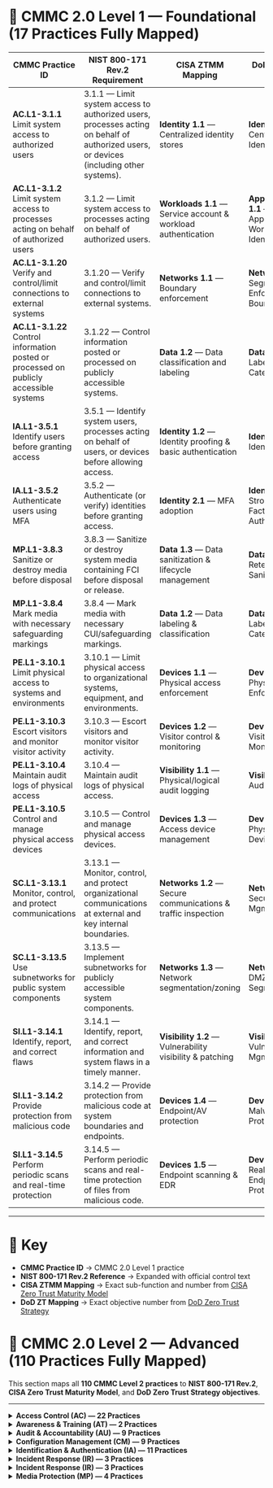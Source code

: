 # 📘 CMMC 2.0 Level 1 — Foundational (17 Practices Fully Mapped)

| CMMC Practice ID | NIST 800-171 Rev.2 Requirement | CISA ZTMM Mapping | DoD Zero Trust Mapping |
|------------------|--------------------------------|-------------------|-------------------------|
| **AC.L1-3.1.1** Limit system access to authorized users | 3.1.1 — Limit system access to authorized users, processes acting on behalf of authorized users, or devices (including other systems). | **Identity 1.1** — Centralized identity stores | **Identity 1.1** — Centralized Identity Stores |
| **AC.L1-3.1.2** Limit system access to processes acting on behalf of authorized users | 3.1.2 — Limit system access to processes acting on behalf of authorized users. | **Workloads 1.1** — Service account & workload authentication | **Apps/Workloads 1.1** — Secure Application Workload Identity |
| **AC.L1-3.1.20** Verify and control/limit connections to external systems | 3.1.20 — Verify and control/limit connections to external systems. | **Networks 1.1** — Boundary enforcement | **Networks 1.1** — Segmentation Enforcement at Boundaries |
| **AC.L1-3.1.22** Control information posted or processed on publicly accessible systems | 3.1.22 — Control information posted or processed on publicly accessible systems. | **Data 1.2** — Data classification and labeling | **Data 1.2** — Labeling & Categorization |
| **IA.L1-3.5.1** Identify users before granting access | 3.5.1 — Identify system users, processes acting on behalf of users, or devices before allowing access. | **Identity 1.2** — Identity proofing & basic authentication | **Identity 1.2** — Identity Proofing |
| **IA.L1-3.5.2** Authenticate users using MFA | 3.5.2 — Authenticate (or verify) identities before granting access. | **Identity 2.1** — MFA adoption | **Identity 2.1** — Strong Multi-Factor Authentication |
| **MP.L1-3.8.3** Sanitize or destroy media before disposal | 3.8.3 — Sanitize or destroy system media containing FCI before disposal or release. | **Data 1.3** — Data sanitization & lifecycle management | **Data 1.3** — Data Retention & Sanitization |
| **MP.L1-3.8.4** Mark media with necessary safeguarding markings | 3.8.4 — Mark media with necessary CUI/safeguarding markings. | **Data 1.2** — Data labeling & classification | **Data 1.2** — Labeling & Categorization |
| **PE.L1-3.10.1** Limit physical access to systems and environments | 3.10.1 — Limit physical access to organizational systems, equipment, and environments. | **Devices 1.1** — Physical access enforcement | **Devices 1.1** — Physical Access Enforcement |
| **PE.L1-3.10.3** Escort visitors and monitor visitor activity | 3.10.3 — Escort visitors and monitor visitor activity. | **Devices 1.2** — Visitor control & monitoring | **Devices 1.2** — Visitor Control & Monitoring |
| **PE.L1-3.10.4** Maintain audit logs of physical access | 3.10.4 — Maintain audit logs of physical access. | **Visibility 1.1** — Physical/logical audit logging | **Visibility 1.1** — Audit Logging |
| **PE.L1-3.10.5** Control and manage physical access devices | 3.10.5 — Control and manage physical access devices. | **Devices 1.3** — Access device management | **Devices 1.3** — Physical Access Device Mgmt |
| **SC.L1-3.13.1** Monitor, control, and protect communications | 3.13.1 — Monitor, control, and protect organizational communications at external and key internal boundaries. | **Networks 1.2** — Secure communications & traffic inspection | **Networks 1.2** — Secure Comms Mgmt |
| **SC.L1-3.13.5** Use subnetworks for public system components | 3.13.5 — Implement subnetworks for publicly accessible system components. | **Networks 1.3** — Network segmentation/zoning | **Networks 1.3** — DMZs & Segmentation |
| **SI.L1-3.14.1** Identify, report, and correct flaws | 3.14.1 — Identify, report, and correct information and system flaws in a timely manner. | **Visibility 1.2** — Vulnerability visibility & patching | **Visibility 1.2** — Vulnerability Mgmt |
| **SI.L1-3.14.2** Provide protection from malicious code | 3.14.2 — Provide protection from malicious code at system boundaries and endpoints. | **Devices 1.4** — Endpoint/AV protection | **Devices 1.4** — Malware Protection |
| **SI.L1-3.14.5** Perform periodic scans and real-time protection | 3.14.5 — Perform periodic scans and real-time protection of files from malicious code. | **Devices 1.5** — Endpoint scanning & EDR | **Devices 1.5** — Real-Time Endpoint Protection |

---

# 🔑 Key
- **CMMC Practice ID** → CMMC 2.0 Level 1 practice  
- **NIST 800-171 Rev.2 Reference** → Expanded with official control text  
- **CISA ZTMM Mapping** → Exact sub-function and number from [CISA Zero Trust Maturity Model](https://learn.microsoft.com/en-us/security/zero-trust/cisa-zero-trust-maturity-model-intro)  
- **DoD ZT Mapping** → Exact objective number from [DoD Zero Trust Strategy](https://learn.microsoft.com/en-us/security/zero-trust/dod-zero-trust-strategy-intro)  

# 📗 CMMC 2.0 Level 2 — Advanced (110 Practices Fully Mapped)

This section maps all **110 CMMC Level 2 practices** to **NIST 800-171 Rev.2**, **CISA Zero Trust Maturity Model**, and **DoD Zero Trust Strategy objectives**.

---

<details><summary><b>Access Control (AC) — 22 Practices</b></summary>
<p>

| CMMC Practice ID | NIST 800-171 Rev.2 Requirement | CISA ZTMM Mapping | DoD Zero Trust Mapping |
|------------------|--------------------------------|-------------------|-------------------------|
| **AC.L2-3.1.3** Control the flow of CUI | 3.1.3 — Control the flow of CUI in information systems. | **Data 1.1** — Data Flow Protections | **Data 1.1** — Controlled Data Flow |
| **AC.L2-3.1.4** Separate duties of individuals | 3.1.4 — Separate the duties of individuals to reduce risk of collusion. | **Identity 2.2** — Least Privilege Enforcement | **Identity 2.2** — Role-Based Access Controls |
| **AC.L2-3.1.5** Employ least privilege | 3.1.5 — Employ the principle of least privilege. | **Identity 2.2** — Least Privilege Enforcement | **Identity 2.2** — Privileged Access Controls |
| **AC.L2-3.1.6** Use non-privileged accounts | 3.1.6 — Use non-privileged accounts or roles when accessing non-security functions. | **Identity 2.3** — Privilege Separation | **Identity 2.3** — Admin vs User Separation |
| **AC.L2-3.1.7** Prevent non-privileged users from executing privileged functions | 3.1.7 — Prevent non-privileged users from executing privileged functions. | **Identity 2.4** — Privileged Activity Monitoring | **Identity 2.4** — Privileged Function Monitoring |
| **AC.L2-3.1.8** Limit unsuccessful logon attempts | 3.1.8 — Limit unsuccessful logon attempts. | **Identity 1.3** — Session Protections | **Identity 1.3** — Account Lockout Controls |
| **AC.L2-3.1.9** Provide privacy/security notices | 3.1.9 — Provide privacy/security notices consistent with law. | **Visibility 1.3** — User Awareness | **Visibility 1.3** — User Notification/Audit |
| **AC.L2-3.1.10** Use session lock | 3.1.10 — Use session lock with pattern-hiding displays. | **Devices 1.6** — Session Timeout Enforcement | **Devices 1.6** — Idle Timeout Enforcement |
| **AC.L2-3.1.11** Terminate session after inactivity | 3.1.11 — Terminate sessions after inactivity. | **Identity 1.3** — Session Management | **Identity 1.3** — Session Termination Controls |
| **AC.L2-3.1.12** Monitor/control remote sessions | 3.1.12 — Monitor/control remote access. | **Networks 2.1** — Secure Remote Access | **Networks 2.1** — Remote Access Controls |
| **AC.L2-3.1.13** Encrypt remote access | 3.1.13 — Use cryptography to protect remote access. | **Data 2.1** — Encryption of Data in Transit | **Data 2.1** — Encrypted Remote Access |
| **AC.L2-3.1.14** Route remote access via managed points | 3.1.14 — Route remote access through managed access points. | **Networks 2.2** — Controlled Ingress/Egress | **Networks 2.2** — Remote Gateway Enforcement |
| **AC.L2-3.1.15** Authorize remote privileged commands | 3.1.15 — Authorize remote execution of privileged commands. | **Identity 2.4** — Privileged Session Monitoring | **Identity 2.4** — Remote Privileged Control |
| **AC.L2-3.1.16** Authorize wireless access | 3.1.16 — Authorize wireless access prior to connections. | **Networks 1.4** — Wireless Access Controls | **Networks 1.4** — Wireless Access Enforcement |
| **AC.L2-3.1.17** Protect wireless with auth/encryption | 3.1.17 — Protect wireless access using auth & encryption. | **Networks 2.3** — Wireless Encryption Enforcement | **Networks 2.3** — Secure Wireless Controls |
| **AC.L2-3.1.18** Control connection of mobile devices | 3.1.18 — Control connection of mobile devices. | **Devices 2.1** — Mobile Device Protections | **Devices 2.1** — Mobile Device Access Control |
| **AC.L2-3.1.19** Encrypt CUI on mobile devices | 3.1.19 — Encrypt CUI on mobile devices. | **Data 2.2** — Mobile Data Encryption | **Data 2.2** — Encrypted Mobile Storage |
| **AC.L2-3.1.21** Limit use of portable storage | 3.1.21 — Limit use of portable storage devices. | **Data 2.3** — Removable Media Protections | **Data 2.3** — Portable Media Controls |
| **AC.L2-3.1.23** Control remote access methods | 3.1.23 — Control remote access methods. | **Networks 2.4** — Remote Access Enforcement | **Networks 2.4** — Remote Access Enforcement |
| **AC.L2-3.1.24** Authorize remote access | 3.1.24 — Authorize remote access prior to connection. | **Networks 2.5** — Remote Access Authorization | **Networks 2.5** — Remote Access Authorization |
| **AC.L2-3.1.25** Separate tunneling mechanisms | 3.1.25 — Separate user and device tunneling mechanisms. | **Networks 2.6** — Tunnel Separation | **Networks 2.6** — Tunneling Separation |
| **AC.L2-3.1.26** Employ cryptographic separation | 3.1.26 — Employ cryptographic separation for remote sessions. | **Data 2.4** — Advanced Encryption Protections | **Data 2.4** — Cryptographic Session Isolation |

</p>
</details>

<details><summary><b>Awareness & Training (AT) — 2 Practices</b></summary>
<p>

| CMMC Practice ID | NIST 800-171 Rev.2 Requirement | CISA ZTMM Mapping | DoD Zero Trust Mapping |
|------------------|--------------------------------|-------------------|-------------------------|
| **AT.L2-3.2.1** Ensure awareness training | 3.2.1 — Ensure managers, system admins, and users are aware of security risks. | **Visibility 1.4** — Awareness & Training | **Visibility 1.4** — Workforce Cyber Awareness |
| **AT.L2-3.2.2** Role-specific security training | 3.2.2 — Ensure personnel are adequately trained to perform their duties. | **Visibility 1.5** — Role-Based Awareness | **Visibility 1.5** — Role-Based Cyber Training |

</p>
</details>

<details><summary><b>Audit & Accountability (AU) — 9 Practices</b></summary>
<p>

| CMMC Practice ID | NIST 800-171 Rev.2 Requirement | CISA ZTMM Mapping | DoD Zero Trust Mapping |
|------------------|--------------------------------|-------------------|-------------------------|
| **AU.L2-3.3.1** Create, protect, and retain audit records | 3.3.1 — Create and retain system audit records to enable monitoring, analysis, investigation, and reporting. | **Visibility 1.1** — Audit logging and visibility | **Visibility 1.1** — Enterprise Audit & Logging |
| **AU.L2-3.3.2** Ensure individual accountability in audit records | 3.3.2 — Ensure that audit records contain information to establish individual accountability. | **Visibility 1.2** — Correlation of user activity | **Visibility 1.2** — Individual Accountability in Logs |
| **AU.L2-3.3.3** Review and update audit events | 3.3.3 — Review and update audited events periodically. | **Visibility 1.3** — Continuous monitoring | **Visibility 1.3** — Audit Event Governance |
| **AU.L2-3.3.4** Alert in response to audit processing failures | 3.3.4 — Alert in the event of audit processing failures. | **Visibility 2.1** — Real-time alerting | **Visibility 2.1** — Audit Failure Detection |
| **AU.L2-3.3.5** Correlate audit review and analysis | 3.3.5 — Correlate audit review, analysis, and reporting processes for indications of misuse. | **Visibility 2.2** — Centralized log correlation | **Visibility 2.2** — SIEM & Correlation |
| **AU.L2-3.3.6** Provide audit reduction and report generation | 3.3.6 — Provide audit reduction and report generation to support investigations. | **Visibility 2.3** — Audit reporting capabilities | **Visibility 2.3** — Log Analytics & Reporting |
| **AU.L2-3.3.7** Provide audit record reduction before long-term storage | 3.3.7 — Provide audit reduction and record storage management before long-term storage. | **Visibility 2.4** — Audit lifecycle management | **Visibility 2.4** — Log Retention & Storage Controls |
| **AU.L2-3.3.8** Protect audit information | 3.3.8 — Protect audit information and tools from unauthorized access. | **Data 1.1** — Protect sensitive data (logs) | **Data 1.1** — Log Protection & Security |
| **AU.L2-3.3.9** Limit management of audit logging | 3.3.9 — Limit management of audit logging functionality to privileged users. | **Identity 2.4** — Privileged session management | **Identity 2.4** — Admin-only Log Management |

</p>
</details>

<details><summary><b>Configuration Management (CM) — 9 Practices</b></summary>
<p>

| CMMC Practice ID | NIST 800-171 Rev.2 Requirement | CISA ZTMM Mapping | DoD Zero Trust Mapping |
|------------------|--------------------------------|-------------------|-------------------------|
| **CM.L2-3.4.1** Establish and maintain baseline configuration | 3.4.1 — Establish and maintain baseline configurations and inventories of organizational systems. | **Devices 1.1** — Asset inventory & baseline mgmt | **Devices 1.1** — Baseline Configuration Enforcement |
| **CM.L2-3.4.2** Establish and enforce security configuration settings | 3.4.2 — Establish and enforce security configuration settings for IT products. | **Devices 1.2** — Secure baseline enforcement | **Devices 1.2** — Hardened Configuration Standards |
| **CM.L2-3.4.3** Track, review, and approve/disapprove system changes | 3.4.3 — Track, review, approve, or disapprove changes to organizational systems. | **Visibility 1.2** — Change tracking | **Visibility 1.2** — Configuration Change Auditing |
| **CM.L2-3.4.4** Analyze security impact of changes | 3.4.4 — Analyze the security impact of changes prior to implementation. | **Visibility 1.3** — Risk-based change control | **Visibility 1.3** — Security Impact Analysis |
| **CM.L2-3.4.5** Define, document, approve, and enforce access restrictions associated with changes | 3.4.5 — Define, document, approve, and enforce access restrictions associated with system changes. | **Identity 2.2** — Privileged access enforcement | **Identity 2.2** — Change Authorization Controls |
| **CM.L2-3.4.6** Employ least functionality | 3.4.6 — Employ the principle of least functionality by configuring systems to provide only essential capabilities. | **Workloads 1.1** — Application/service hardening | **Apps/Workloads 1.1** — Least Functionality Enforcement |
| **CM.L2-3.4.7** Restrict use of nonessential functions | 3.4.7 — Restrict, disable, or prevent use of nonessential functions, ports, protocols, and services. | **Networks 1.2** — Restrict nonessential services | **Networks 1.2** — Protocol/Port Control |
| **CM.L2-3.4.8** Apply deny-by-exception policy to prevent unauthorized software execution | 3.4.8 — Apply deny-all, permit-by-exception policy to prevent unauthorized software execution. | **Devices 2.3** — Application allowlisting | **Devices 2.3** — Whitelisting & App Control |
| **CM.L2-3.4.9** Control and monitor user-installed software | 3.4.9 — Control and monitor the use of user-installed software. | **Devices 2.4** — Software execution monitoring | **Devices 2.4** — Unauthorized Software Control |

</p>
</details>

<details><summary><b>Identification & Authentication (IA) — 11 Practices</b></summary>
<p>

| CMMC Practice ID | NIST 800-171 Rev.2 Requirement | CISA ZTMM Mapping | DoD Zero Trust Mapping |
|------------------|--------------------------------|-------------------|-------------------------|
| **IA.L2-3.5.3** Use multifactor authentication for local and network access | 3.5.3 — Use multifactor authentication for local and network access to privileged and non-privileged accounts. | **Identity 2.1** — MFA adoption | **Identity 2.1** — Strong MFA Enforcement |
| **IA.L2-3.5.4** Employ replay-resistant authentication mechanisms | 3.5.4 — Employ replay-resistant authentication mechanisms for network access. | **Identity 2.5** — Replay resistance | **Identity 2.5** — Replay-Resistant Authentication |
| **IA.L2-3.5.5** Prevent reuse of identifiers for a defined period | 3.5.5 — Prevent reuse of identifiers for a defined period. | **Identity 1.4** — Account lifecycle mgmt | **Identity 1.4** — Identifier Management |
| **IA.L2-3.5.6** Disable identifiers after period of inactivity | 3.5.6 — Disable identifiers after a defined period of inactivity. | **Identity 1.4** — Account lifecycle mgmt | **Identity 1.4** — Account Deactivation Controls |
| **IA.L2-3.5.7** Enforce password complexity and change of characters | 3.5.7 — Enforce a minimum password complexity and change of characters when new passwords are created. | **Identity 1.5** — Credential strength | **Identity 1.5** — Password Complexity Enforcement |
| **IA.L2-3.5.8** Prohibit password reuse for a number of generations | 3.5.8 — Prohibit password reuse for a specified number of generations. | **Identity 1.5** — Credential lifecycle mgmt | **Identity 1.5** — Password Reuse Prevention |
| **IA.L2-3.5.9** Allow temporary password use with immediate change requirement | 3.5.9 — Allow temporary password use only with immediate change requirement. | **Identity 1.6** — Temporary credential issuance | **Identity 1.6** — Temporary Password Enforcement |
| **IA.L2-3.5.10** Store and transmit only cryptographically-protected passwords | 3.5.10 — Store and transmit only cryptographically-protected passwords. | **Data 2.1** — Protect credentials in transit/storage | **Data 2.1** — Credential Encryption |
| **IA.L2-3.5.11** Obscure feedback of authentication information | 3.5.11 — Obscure feedback of authentication information during entry. | **Identity 1.7** — Authentication UX protections | **Identity 1.7** — Credential Input Protection |
| **IA.L2-3.5.12** Use cryptographic modules that comply with FIPS standards | 3.5.12 — Use FIPS-validated cryptographic modules when used to protect information. | **Data 2.5** — Use of FIPS 140-validated crypto | **Data 2.5** — FIPS-Compliant Cryptography |
| **IA.L2-3.5.13** Ensure cryptographic modules are up to date | 3.5.13 — Ensure cryptographic modules are up to date and replaced when revoked/compromised. | **Data 2.5** — Cryptographic module validation | **Data 2.5** — Approved Crypto Module Mgmt |

</p>
</details>

<details><summary><b>Incident Response (IR) — 3 Practices</b></summary>
<p>

| CMMC Practice ID | NIST 800-171 Rev.2 Requirement | CISA ZTMM Mapping | DoD Zero Trust Mapping |
|------------------|--------------------------------|-------------------|-------------------------|
| **IR.L2-3.6.1** Establish an operational incident-handling capability | 3.6.1 — Establish an operational incident-handling capability for organizational systems that includes preparation, detection, analysis, containment, recovery, and user response activities. | **Visibility 2.1** — Incident detection & response | **Visibility 2.1** — Incident Response Program |
| **IR.L2-3.6.2** Track, document, and report incidents to appropriate officials | 3.6.2 — Track, document, and report incidents to organizational officials and/or authorities. | **Visibility 2.2** — Incident tracking & reporting | **Visibility 2.2** — Incident Documentation & Reporting |
| **IR.L2-3.6.3** Test the organizational incident response capability | 3.6.3 — Test the organizational incident response capability. | **Visibility 2.3** — Response exercises & simulations | **Visibility 2.3** — IR Capability Testing |

</p>
</details>

<details><summary><b>Incident Response (IR) — 3 Practices</b></summary>
<p>

| CMMC Practice ID | NIST 800-171 Rev.2 Requirement | CISA ZTMM Mapping | DoD Zero Trust Mapping |
|------------------|--------------------------------|-------------------|-------------------------|
| **IR.L2-3.6.1** Establish an operational incident-handling capability | 3.6.1 — Establish an operational incident-handling capability for organizational systems that includes preparation, detection, analysis, containment, recovery, and user response activities. | **Visibility 2.1** — Incident detection & response | **Visibility 2.1** — Incident Response Program |
| **IR.L2-3.6.2** Track, document, and report incidents to appropriate officials | 3.6.2 — Track, document, and report incidents to organizational officials and/or authorities. | **Visibility 2.2** — Incident tracking & reporting | **Visibility 2.2** — Incident Documentation & Reporting |
| **IR.L2-3.6.3** Test the organizational incident response capability | 3.6.3 — Test the organizational incident response capability. | **Visibility 2.3** — Response exercises & simulations | **Visibility 2.3** — IR Capability Testing |

</p>
</details>

<details><summary><b>Media Protection (MP) — 4 Practices</b></summary>
<p>

| CMMC Practice ID | NIST 800-171 Rev.2 Requirement | CISA ZTMM Mapping | DoD Zero Trust Mapping |
|------------------|--------------------------------|-------------------|-------------------------|
| **MP.L2-3.8.1** Protect system media, both paper and digital | 3.8.1 — Protect (i.e., physically control and securely store) system media containing CUI, both paper and digital. | **Data 1.1** — Data storage protections | **Data 1.1** — CUI Media Protection |
| **MP.L2-3.8.2** Limit access to CUI on system media | 3.8.2 — Limit access to CUI on system media to authorized users. | **Identity 2.2** — Least privilege enforcement | **Identity 2.2** — Media Access Controls |
| **MP.L2-3.8.5** Control the use of removable media on systems | 3.8.5 — Control the use of removable media on system components. | **Data 2.3** — Removable media protections | **Data 2.3** — Portable Media Control |
| **MP.L2-3.8.6** Prohibit the use of portable storage devices when nonessential | 3.8.6 — Prohibit the use of portable storage devices when such devices have no identifiable business purpose. | **Data 2.3** — Media usage enforcement | **Data 2.3** — Prohibited Media Enforcement |

</p>
</details>


